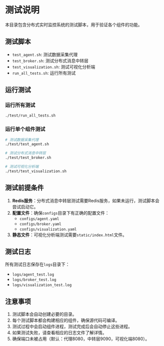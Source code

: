 # 测试说明

本目录包含分布式实时监控系统的测试脚本，用于验证各个组件的功能。

## 测试脚本

- `test_agent.sh`: 测试数据采集代理
- `test_broker.sh`: 测试分布式消息中转层
- `test_visualization.sh`: 测试可视化分析端
- `run_all_tests.sh`: 运行所有测试

## 运行测试

### 运行所有测试

```bash
./test/run_all_tests.sh
```

### 运行单个组件测试

```bash
# 测试数据采集代理
./test/test_agent.sh

# 测试分布式消息中转层
./test/test_broker.sh

# 测试可视化分析端
./test/test_visualization.sh
```

## 测试前提条件

1. **Redis服务**：分布式消息中转层测试需要Redis服务，如果未运行，测试脚本会尝试启动它。
2. **配置文件**：确保`configs`目录下有正确的配置文件：
   - `configs/agent.yaml`
   - `configs/broker.yaml`
   - `configs/visualization.yaml`
3. **静态文件**：可视化分析端测试需要`static/index.html`文件。

## 测试日志

所有测试日志保存在`logs`目录下：
- `logs/agent_test.log`
- `logs/broker_test.log`
- `logs/visualization_test.log`

## 注意事项

1. 测试脚本会自动创建必要的目录。
2. 每个测试脚本都会构建相应的组件，确保源代码可编译。
3. 测试过程中会启动组件进程，测试完成后会自动停止这些进程。
4. 如果测试失败，请查看相应的日志文件了解详情。
5. 确保端口未被占用（默认：代理8080，中转层9090，可视化端8080）。 